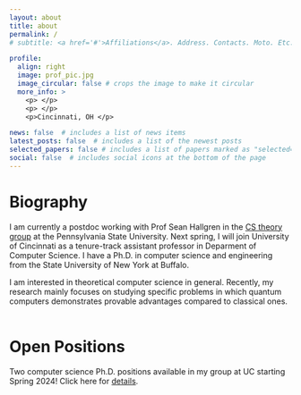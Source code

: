 ```yaml
---
layout: about
title: about
permalink: /
# subtitle: <a href='#'>Affiliations</a>. Address. Contacts. Moto. Etc.

profile:
  align: right
  image: prof_pic.jpg
  image_circular: false # crops the image to make it circular
  more_info: >
    <p> </p>
    <p> </p>
    <p>Cincinnati, OH </p>

news: false  # includes a list of news items
latest_posts: false  # includes a list of the newest posts
selected_papers: false # includes a list of papers marked as "selected={true}"
social: false  # includes social icons at the bottom of the page
---
```


# Biography
I am currently a postdoc working with Prof Sean Hallgren in the [CS theory group](https://theory.cse.psu.edu/) at the Pennsylvania State University. Next spring, I will join University of Cincinnati as a tenure-track assistant professor in Deparment of Computer Science. I have a Ph.D. in computer science and engineering from the State University of New York at Buffalo.

I am interested in theoretical computer science in general. Recently, my research mainly focuses on studying specific problems in which quantum computers demonstrates provable advantages compared to classical ones. 
<br/><br/>


# Open Positions
Two computer science Ph.D. positions available in my group at UC starting Spring 2024! Click here for [details](/people/).


<!--
Link to your favorite [subreddit](http://reddit.com). You can put a picture in, too. The code is already in, just name your picture `prof_pic.jpg` and put it in the `img/` folder.

Put your address / P.O. box / other info right below your picture. You can also disable any of these elements by editing `profile` property of the YAML header of your `_pages/about.md`. Edit `_bibliography/papers.bib` and Jekyll will render your [publications page](/al-folio/publications/) automatically.

Link to your social media connections, too. This theme is set up to use [Font Awesome icons](http://fortawesome.github.io/Font-Awesome/) and [Academicons](https://jpswalsh.github.io/academicons/), like the ones below. Add your Facebook, Twitter, LinkedIn, Google Scholar, or just disable all of them.
-->
